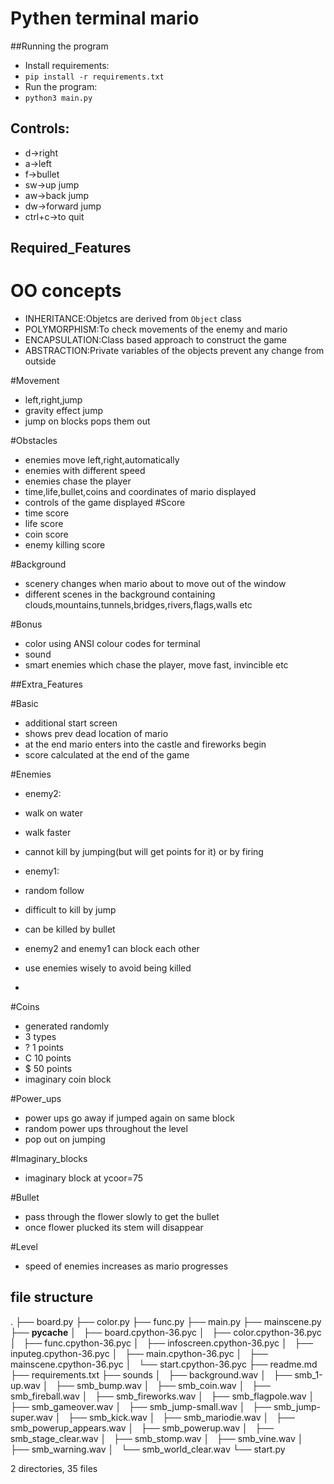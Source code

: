 # Pythen terminal mario

##Running the program

- Install requirements:
 - `pip install -r requirements.txt`
- Run the program:
 - `python3 main.py`

## Controls:

- d->right
- a->left
- f->bullet
- sw->up jump
- aw->back jump
- dw->forward jump
- ctrl+c->to quit

## Required_Features
 # OO concepts
 - INHERITANCE:Objetcs are derived from `Object` class
 - POLYMORPHISM:To check movements of the enemy and mario
 - ENCAPSULATION:Class based approach to construct the game
 - ABSTRACTION:Private variables of the objects prevent any change from outside 

 #Movement
 - left,right,jump
 - gravity effect jump
 - jump on blocks pops them out

 #Obstacles
 - enemies move left,right,automatically
 - enemies with different speed
 - enemies chase the player
 - time,life,bullet,coins and coordinates of mario displayed
 - controls of the game displayed
 #Score
 - time score
 - life score
 - coin score
 - enemy killing score


 #Background
 - scenery changes when mario about to move out of the window
 - different scenes in the background containing clouds,mountains,tunnels,bridges,rivers,flags,walls etc

 #Bonus
 - color using ANSI colour codes for terminal
 - sound
 - smart enemies which chase the player, move fast, invincible etc

##Extra_Features

#Basic
- additional start screen
- shows prev dead location of mario
- at the end mario enters into the castle and fireworks begin
- score calculated at the end of the game

#Enemies
- enemy2:
- walk on water
- walk faster
- cannot kill by jumping(but will get points for it) or by firing

- enemy1:
- random follow
- difficult to kill by jump
- can be killed by bullet

- enemy2 and enemy1 can block each other
- use enemies wisely to avoid being killed
- 
#Coins
- generated randomly
- 3 types
- ? 1 points
- C 10 points
- $ 50 points
- imaginary coin block

#Power_ups
- power ups go away if jumped again on same block
- random power ups throughout the level
- pop out on jumping

#Imaginary_blocks
- imaginary block at ycoor=75

#Bullet
- pass through the flower slowly to get the bullet
- once flower plucked its stem will disappear

#Level
- speed of enemies increases as mario progresses

## file structure

.
├── board.py
├── color.py
├── func.py
├── main.py
├── mainscene.py
├── __pycache__
│   ├── board.cpython-36.pyc
│   ├── color.cpython-36.pyc
│   ├── func.cpython-36.pyc
│   ├── infoscreen.cpython-36.pyc
│   ├── inputeg.cpython-36.pyc
│   ├── main.cpython-36.pyc
│   ├── mainscene.cpython-36.pyc
│   └── start.cpython-36.pyc
├── readme.md
├── requirements.txt
├── sounds
│   ├── background.wav
│   ├── smb_1-up.wav
│   ├── smb_bump.wav
│   ├── smb_coin.wav
│   ├── smb_fireball.wav
│   ├── smb_fireworks.wav
│   ├── smb_flagpole.wav
│   ├── smb_gameover.wav
│   ├── smb_jump-small.wav
│   ├── smb_jump-super.wav
│   ├── smb_kick.wav
│   ├── smb_mariodie.wav
│   ├── smb_powerup_appears.wav
│   ├── smb_powerup.wav
│   ├── smb_stage_clear.wav
│   ├── smb_stomp.wav
│   ├── smb_vine.wav
│   ├── smb_warning.wav
│   └── smb_world_clear.wav
└── start.py

2 directories, 35 files
